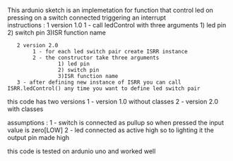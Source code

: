 This ardunio sketch is an implemetation for function that control led on pressing on a switch connected triggering an interrupt   
instructions :
            1 version 1.0
			1 - call ledControl with three arguments
					1) led pin 
					2) switch pin 
					3)ISR function name
											
	   2 version 2.0
			1 - for each led switch pair create ISRR instance 
			2 - the constructor take three arguments 
					1) led pin 
					2) switch pin 
					3)ISR function name
	   3 - after defining new instance of ISRR you can call ISRR.ledControl() any time you want to define led switch pair
			 
				
this code has two versions 
       1 - version 1.0 without classes
       2 - version 2.0 with classes




assumptions : 
	1 - switch is connected as pullup so when pressed the input value is zero[LOW]
	2 - led connected as active high so to lighting it the output pin made high
			
this code is tested on ardunio uno and worked well
